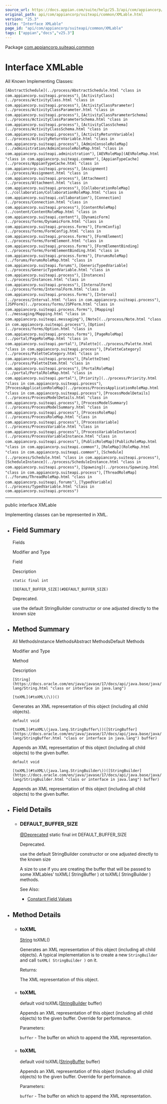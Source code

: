 ```yaml
---
source_url: https://docs.appian.com/suite/help/25.3/api/com/appiancorp/suiteapi/common/XMLable.html
original_path: api/com/appiancorp/suiteapi/common/XMLable.html
version: "25.3"
title: "Interface XMLable"
page_id: "api/com/appiancorp/suiteapi/common/XMLable"
tags: ["appian","docs","v25.3"]
---
```



Package [com.appiancorp.suiteapi.common](package-summary.html)

# Interface XMLable

All Known Implementing Classes:

`[AbstractSchedule](../process/AbstractSchedule.html "class in com.appiancorp.suiteapi.process")`, `[ActivityClass](../process/ActivityClass.html "class in com.appiancorp.suiteapi.process")`, `[ActivityClassParameter](../process/ActivityClassParameter.html "class in com.appiancorp.suiteapi.process")`, `[ActivityClassParameterSchema](../process/ActivityClassParameterSchema.html "class in com.appiancorp.suiteapi.process")`, `[ActivityClassSchema](../process/ActivityClassSchema.html "class in com.appiancorp.suiteapi.process")`, `[ActivityReturnVariable](../process/ActivityReturnVariable.html "class in com.appiancorp.suiteapi.process")`, `[AdminConsoleRoleMap](../administration/AdminConsoleRoleMap.html "class in com.appiancorp.suiteapi.administration")`, `[AEVRoleMap](AEVRoleMap.html "class in com.appiancorp.suiteapi.common")`, `[AppianTypeCache](../process/AppianTypeCache.html "class in com.appiancorp.suiteapi.process")`, `[Assignment](../process/Assignment.html "class in com.appiancorp.suiteapi.process")`, `[Attachment](../process/Attachment.html "class in com.appiancorp.suiteapi.process")`, `[CollaborationRoleMap](../collaboration/CollaborationRoleMap.html "class in com.appiancorp.suiteapi.collaboration")`, `[Connection](../process/Connection.html "class in com.appiancorp.suiteapi.process")`, `[ContentRoleMap](../content/ContentRoleMap.html "class in com.appiancorp.suiteapi.content")`, `[DynamicForm](../process/forms/DynamicForm.html "class in com.appiancorp.suiteapi.process.forms")`, `[FormConfig](../process/forms/FormConfig.html "class in com.appiancorp.suiteapi.process.forms")`, `[FormElement](../process/forms/FormElement.html "class in com.appiancorp.suiteapi.process.forms")`, `[FormElementBinding](../process/forms/FormElementBinding.html "class in com.appiancorp.suiteapi.process.forms")`, `[ForumsRoleMap](../forums/ForumsRoleMap.html "class in com.appiancorp.suiteapi.forums")`, `[GenericTypedVariable](../process/GenericTypedVariable.html "class in com.appiancorp.suiteapi.process")`, `[Instances](../process/Instances.html "class in com.appiancorp.suiteapi.process")`, `[InternalForm](../process/forms/InternalForm.html "class in com.appiancorp.suiteapi.process.forms")`, `[Interval](../process/Interval.html "class in com.appiancorp.suiteapi.process")`, `[JSPForm](../process/forms/JSPForm.html "class in com.appiancorp.suiteapi.process.forms")`, `[Mapping](../messaging/Mapping.html "class in com.appiancorp.suiteapi.messaging")`, `[Note](../process/Note.html "class in com.appiancorp.suiteapi.process")`, `[Option](../process/forms/Option.html "class in com.appiancorp.suiteapi.process.forms")`, `[PageRoleMap](../portal/PageRoleMap.html "class in com.appiancorp.suiteapi.portal")`, `[Palette](../process/Palette.html "class in com.appiancorp.suiteapi.process")`, `[PaletteCategory](../process/PaletteCategory.html "class in com.appiancorp.suiteapi.process")`, `[PaletteItem](../process/PaletteItem.html "class in com.appiancorp.suiteapi.process")`, `[PortalRoleMap](../portal/PortalRoleMap.html "class in com.appiancorp.suiteapi.portal")`, `[Priority](../process/Priority.html "class in com.appiancorp.suiteapi.process")`, `[ProcessApplicationRoleMap](../process/ProcessApplicationRoleMap.html "class in com.appiancorp.suiteapi.process")`, `[ProcessModelDetails](../process/ProcessModelDetails.html "class in com.appiancorp.suiteapi.process")`, `[ProcessModelSummary](../process/ProcessModelSummary.html "class in com.appiancorp.suiteapi.process")`, `[ProcessRoleMap](../process/ProcessRoleMap.html "class in com.appiancorp.suiteapi.process")`, `[ProcessVariable](../process/ProcessVariable.html "class in com.appiancorp.suiteapi.process")`, `[ProcessVariableInstance](../process/ProcessVariableInstance.html "class in com.appiancorp.suiteapi.process")`, `[PublicRoleMap](PublicRoleMap.html "class in com.appiancorp.suiteapi.common")`, `[RoleMap](RoleMap.html "class in com.appiancorp.suiteapi.common")`, `[Schedule](../process/Schedule.html "class in com.appiancorp.suiteapi.process")`, `[ScheduleInstance](../process/ScheduleInstance.html "class in com.appiancorp.suiteapi.process")`, `[Spawning](../process/Spawning.html "class in com.appiancorp.suiteapi.process")`, `[ThreadRoleMap](../forums/ThreadRoleMap.html "class in com.appiancorp.suiteapi.forums")`, `[TypedVariable](../process/TypedVariable.html "class in com.appiancorp.suiteapi.process")`

* * *

public interface XMLable

Implementing classes can be represented in XML.

-   ## Field Summary

    Fields

    Modifier and Type

    Field

    Description

    `static final int`

    `[DEFAULT_BUFFER_SIZE](#DEFAULT_BUFFER_SIZE)`

    Deprecated.

    use the default StringBuilder constructor or one adjusted directly to the known size

-   ## Method Summary

    All MethodsInstance MethodsAbstract MethodsDefault Methods

    Modifier and Type

    Method

    Description

    `[String](https://docs.oracle.com/en/java/javase/17/docs/api/java.base/java/lang/String.html "class or interface in java.lang")`

    `[toXML](#toXML\(\))()`

    Generates an XML representation of this object (including all child objects).

    `default void`

    `[toXML](#toXML\(java.lang.StringBuffer\))([StringBuffer](https://docs.oracle.com/en/java/javase/17/docs/api/java.base/java/lang/StringBuffer.html "class or interface in java.lang") buffer)`

    Appends an XML representation of this object (including all child objects) to the given buffer.

    `default void`

    `[toXML](#toXML\(java.lang.StringBuilder\))([StringBuilder](https://docs.oracle.com/en/java/javase/17/docs/api/java.base/java/lang/StringBuilder.html "class or interface in java.lang") buffer)`

    Appends an XML representation of this object (including all child objects) to the given buffer.

-   ## Field Details

    -   ### DEFAULT\_BUFFER\_SIZE

        [@Deprecated](https://docs.oracle.com/en/java/javase/17/docs/api/java.base/java/lang/Deprecated.html "class or interface in java.lang") static final int DEFAULT\_BUFFER\_SIZE

        Deprecated.

        use the default StringBuilder constructor or one adjusted directly to the known size

        A size to use if you are creating the buffer that will be passed to some XMLables' toXML( StringBuffer ) ot toXML( StringBuilder ) methods.

        See Also:

        -   [Constant Field Values](../../../../constant-values.html#com.appiancorp.suiteapi.common.XMLable.DEFAULT_BUFFER_SIZE)

-   ## Method Details

    -   ### toXML

        [String](https://docs.oracle.com/en/java/javase/17/docs/api/java.base/java/lang/String.html "class or interface in java.lang") toXML()

        Generates an XML representation of this object (including all child objects). A typical implementation is to create a new `StringBuilder` and call `toXML( StringBuilder )` on it.

        Returns:

        The XML representation of this object.

    -   ### toXML

        default void toXML([StringBuilder](https://docs.oracle.com/en/java/javase/17/docs/api/java.base/java/lang/StringBuilder.html "class or interface in java.lang") buffer)

        Appends an XML representation of this object (including all child objects) to the given buffer. Override for performance.

        Parameters:

        `buffer` - The buffer on which to append the XML representation.

    -   ### toXML

        default void toXML([StringBuffer](https://docs.oracle.com/en/java/javase/17/docs/api/java.base/java/lang/StringBuffer.html "class or interface in java.lang") buffer)

        Appends an XML representation of this object (including all child objects) to the given buffer. Override for performance.

        Parameters:

        `buffer` - The buffer on which to append the XML representation.